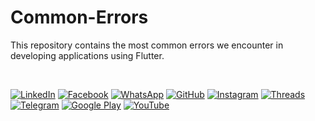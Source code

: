# Common-Errors

This repository contains the most common errors we encounter in developing applications using Flutter.


<br>

[![LinkedIn](https://img.shields.io/badge/LinkedIn-0077B5?style=for-the-badge&logo=linkedin&logoColor=white)](https://www.linkedin.com/in/mohamed-elbaiomy262003/)
[![Facebook](https://img.shields.io/badge/Facebook-1877F2?style=for-the-badge&logo=facebook&logoColor=white)](https://www.facebook.com/Original262003)
[![WhatsApp](https://img.shields.io/badge/WhatsApp-25D366?style=for-the-badge&logo=whatsapp&logoColor=white)](https://wa.me/201009429689)
[![GitHub](https://img.shields.io/badge/GitHub-100000?style=for-the-badge&logo=github&logoColor=white)](https://github.com/mohamedelbaiomy)
[![Instagram](https://img.shields.io/badge/Instagram-E4405F?style=for-the-badge&logo=instagram&logoColor=white)](https://www.instagram.com/mohamed_elbaiomy262003)
[![Threads](https://img.shields.io/badge/Threads-000000?style=for-the-badge&logo=threads&logoColor=white)](https://www.threads.net/@mohamed_elbaiomy262003)
[![Telegram](https://img.shields.io/badge/Telegram-2CA5E0?style=for-the-badge&logo=telegram&logoColor=white)](https://t.me/mohamedxo)
[![Google Play](https://img.shields.io/badge/Google_Play-414141?style=for-the-badge&logo=google-play&logoColor=white)](https://play.google.com/store/apps/dev?id=7411904820331923437)
[![YouTube](https://img.shields.io/badge/YouTube-FF0000?style=for-the-badge&logo=youtube&logoColor=white)](https://www.youtube.com/@mohamedelbaiomy262)
